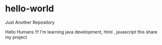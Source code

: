 # hello-world
Just Another Repository

Hello Humans !!! 
  I'm learning java development, html , javascript 
  this share my project 

